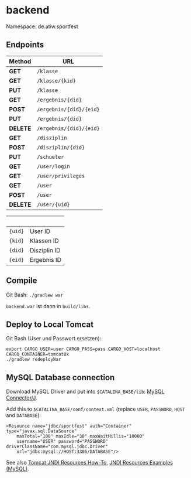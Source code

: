# backend
Namespace: de.atiw.sportfest

## Endpoints

Method | URL
----------|------------------------
**GET**|`/klasse`
**GET**|`/klasse/{kid}`
**PUT**|`/klasse`
**GET**|`/ergebnis/{did}`
**POST**|`/ergebnis/{did}/{eid}`
**PUT**|`/ergebnis/{did}`
**DELETE**|`/ergebnis/{did}/{eid}`
**GET**|`/disziplin`
**POST**|`/disziplin/{did}`
**PUT**|`/schueler`
**GET**|`/user/login`
**GET**|`/user/privileges`
**GET**|`/user`
**POST**|`/user`
**DELETE**|`/user/{uid}`

&nbsp;|&nbsp;
---|---
`{uid}`| User ID   
`{kid}`| Klassen ID
`{did}`| Disziplin ID
`{eid}`| Ergebnis ID 

## Compile

Git Bash: `./gradlew war`

`backend.war` ist dann in `build/libs`.

## Deploy to Local Tomcat

Git Bash (User und Passwort ersetzen):

    export CARGO_USER=user CARGO_PASS=pass CARGO_HOST=localhost CARGO_CONTAINER=tomcat8x
    ./gradlew redeployWar

## MySQL Database connection

Download MySQL Driver and put into `$CATALINA_BASE/lib`: [MySQL Connector/J](https://dev.mysql.com/downloads/connector/j/).

Add this to `$CATALINA_BASE/conf/context.xml` (replace `USER`, `PASSWORD`, `HOST` and `DATABASE`):

    <Resource name="jdbc/sportfest" auth="Container" type="javax.sql.DataSource"
        maxTotal="100" maxIdle="30" maxWaitMillis="10000"
        username="USER" password="PASSWORD" driverClassName="com.mysql.jdbc.Driver"
        url="jdbc:mysql://HOST:3306/DATABASE"/>

See also [Tomcat JNDI Resources How-To](https://tomcat.apache.org/tomcat-8.0-doc/jndi-resources-howto.html#JDBC_Data_Sources), [JNDI Resources Examples (MySQL)](https://tomcat.apache.org/tomcat-8.0-doc/jndi-datasource-examples-howto.html#MySQL_DBCP_Example).
